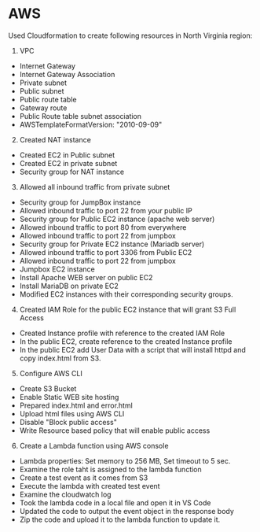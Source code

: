 # AWS

Used Cloudformation to create following resources in North Virginia region:

1. VPC
- Internet Gateway
- Internet Gateway Association
- Private subnet
- Public subnet
- Public route table
- Gateway route
- Public Route table subnet association
- AWSTemplateFormatVersion: "2010-09-09"

2. Created NAT instance
- Created EC2 in Public subnet
- Created EC2 in private subnet
- Security group for NAT instance

3. Allowed all inbound traffic from private subnet
- Security group for JumpBox instance
- Allowed inbound traffic to port 22 from your public IP
- Security group for Public EC2 instance (apache web server)
- Allowed inbound traffic to port 80 from everywhere
- Allowed inbound traffic to port 22 from jumpbox
- Security group for Private EC2 instance (Mariadb server)
- Allowed inbound traffic to port 3306 from Public EC2
- Allowed inbound traffic to port 22 from jumpbox
- Jumpbox EC2 instance
- Install Apache WEB server on public EC2
- Install MariaDB on private EC2
- Modified EC2 instances with their corresponding security groups.

4. Created IAM Role for the public EC2 instance that will grant S3 Full Access
- Created Instance profile with reference to the created IAM Role
- In the public EC2, create reference to the created Instance profile
- In the public EC2 add User Data with a script that will install httpd and copy index.html from S3.

5. Configure AWS CLI
- Create S3 Bucket
- Enable Static WEB site hosting
- Prepared index.html and error.html
- Upload html files using AWS CLI
- Disable "Block public access"
- Write Resource based policy that will enable public access

6. Create a Lambda function using AWS console
- Lambda properties: Set memory to 256 MB, Set timeout to 5 sec.
- Examine the role taht is assigned to the lambda function
- Create a test event as it comes from S3
- Execute the lambda with created test event
- Examine the cloudwatch log
- Took the lambda code in a local file and open it in VS Code
- Updated the code to output the event object in the response body
- Zip the code and upload it to the lambda function to update it.
